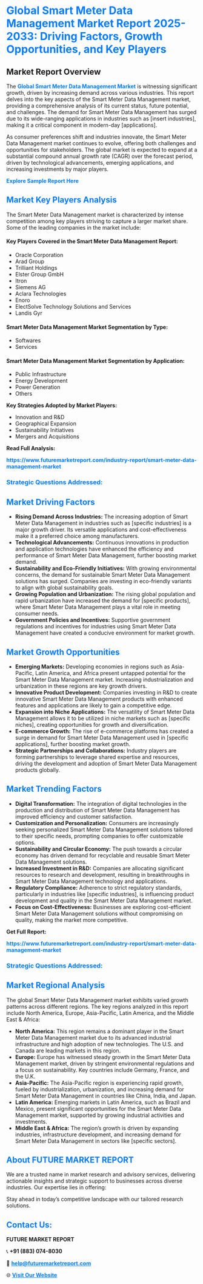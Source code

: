 <h1 style="color: #007BFF;">Global Smart Meter Data Management Market Report 2025-2033: Driving Factors, Growth Opportunities, and Key Players</h1>

<section id="overview">
<h2>Market Report Overview</h2>
<p>The <a href="https://www.futuremarketreport.com/industry-report/smart-meter-data-management-market" style="color: #007BFF; text-decoration: none;"><strong>Global Smart Meter Data Management Market</strong></a> is witnessing significant growth, driven by increasing demand across various industries. This report delves into the key aspects of the Smart Meter Data Management market, providing a comprehensive analysis of its current status, future potential, and challenges. The demand for Smart Meter Data Management has surged due to its wide-ranging applications in industries such as [insert industries], making it a critical component in modern-day [applications].</p>
<p>As consumer preferences shift and industries innovate, the Smart Meter Data Management market continues to evolve, offering both challenges and opportunities for stakeholders. The global market is expected to expand at a substantial compound annual growth rate (CAGR) over the forecast period, driven by technological advancements, emerging applications, and increasing investments by major players.</p>
</section>

<section id="overview">
<p><a href="https://www.futuremarketreport.com/request-sample/reportId=60648" style="color: #007BFF; text-decoration: none;"><strong>Explore Sample Report Here</strong></a></p>
</section>

<section id="key-players">
<h2 style="color: #007BFF;">Market Key Players Analysis</h2>
<p>The Smart Meter Data Management market is characterized by intense competition among key players striving to capture a larger market share. Some of the leading companies in the market include:</p>
<h4>Key Players Covered in the Smart Meter Data Management Report:</h4>
<ul><li>Oracle Corporation</li><li>Arad Group</li><li>Trilliant Holdings</li><li>Elster Group GmbH</li><li>Itron</li><li>Siemens AG</li><li>Aclara Technologies</li><li>Enoro</li><li>ElectSolve Technology Solutions and Services</li><li>Landis Gyr</li></ul>
<h4>Smart Meter Data Management Market Segmentation by Type:</h4>
<ul><li>Softwares</li><li>Services</li></ul>

<h4>Smart Meter Data Management Market Segmentation by Application:</h4>
<ul><li>Public Infrastructure</li><li>Energy Development</li><li>Power Generation</li><li>Others</li></ul>
<p><strong>Key Strategies Adopted by Market Players:</strong></p>
<ul>
<li>Innovation and R&D</li>
<li>Geographical Expansion</li>
<li>Sustainability Initiatives</li>
<li>Mergers and Acquisitions</li>
</ul>
</section>

<section>
<p><strong>Read Full Analysis: </strong></p><a href="https://www.futuremarketreport.com/industry-report/smart-meter-data-management-market" style="color: #007BFF; text-decoration: none;"><strong>https://www.futuremarketreport.com/industry-report/smart-meter-data-management-market</strong></a>
<h3 style="color: #007BFF;">Strategic Questions Addressed:</h3>
</section>

<section id="driving-factors">
<h2 style="color: #007BFF;">Market Driving Factors</h2>
<ul>
<li><strong>Rising Demand Across Industries:</strong> The increasing adoption of Smart Meter Data Management in industries such as [specific industries] is a major growth driver. Its versatile applications and cost-effectiveness make it a preferred choice among manufacturers.</li>
<li><strong>Technological Advancements:</strong> Continuous innovations in production and application technologies have enhanced the efficiency and performance of Smart Meter Data Management, further boosting market demand.</li>
<li><strong>Sustainability and Eco-Friendly Initiatives:</strong> With growing environmental concerns, the demand for sustainable Smart Meter Data Management solutions has surged. Companies are investing in eco-friendly variants to align with global sustainability goals.</li>
<li><strong>Growing Population and Urbanization:</strong> The rising global population and rapid urbanization have increased the demand for [specific products], where Smart Meter Data Management plays a vital role in meeting consumer needs.</li>
<li><strong>Government Policies and Incentives:</strong> Supportive government regulations and incentives for industries using Smart Meter Data Management have created a conducive environment for market growth.</li>
</ul>
</section>

<section id="growth-opportunities">
<h2 style="color: #007BFF;">Market Growth Opportunities</h2>
<ul>
<li><strong>Emerging Markets:</strong> Developing economies in regions such as Asia-Pacific, Latin America, and Africa present untapped potential for the Smart Meter Data Management market. Increasing industrialization and urbanization in these regions are key growth drivers.</li>
<li><strong>Innovative Product Development:</strong> Companies investing in R&D to create innovative Smart Meter Data Management products with enhanced features and applications are likely to gain a competitive edge.</li>
<li><strong>Expansion into Niche Applications:</strong> The versatility of Smart Meter Data Management allows it to be utilized in niche markets such as [specific niches], creating opportunities for growth and diversification.</li>
<li><strong>E-commerce Growth:</strong> The rise of e-commerce platforms has created a surge in demand for Smart Meter Data Management used in [specific applications], further boosting market growth.</li>
<li><strong>Strategic Partnerships and Collaborations:</strong> Industry players are forming partnerships to leverage shared expertise and resources, driving the development and adoption of Smart Meter Data Management products globally.</li>
</ul>
</section>

<section id="trending-factors">
<h2 style="color: #007BFF;">Market Trending Factors</h2>
<ul>
<li><strong>Digital Transformation:</strong> The integration of digital technologies in the production and distribution of Smart Meter Data Management has improved efficiency and customer satisfaction.</li>
<li><strong>Customization and Personalization:</strong> Consumers are increasingly seeking personalized Smart Meter Data Management solutions tailored to their specific needs, prompting companies to offer customizable options.</li>
<li><strong>Sustainability and Circular Economy:</strong> The push towards a circular economy has driven demand for recyclable and reusable Smart Meter Data Management solutions.</li>
<li><strong>Increased Investment in R&D:</strong> Companies are allocating significant resources to research and development, resulting in breakthroughs in Smart Meter Data Management technology and applications.</li>
<li><strong>Regulatory Compliance:</strong> Adherence to strict regulatory standards, particularly in industries like [specific industries], is influencing product development and quality in the Smart Meter Data Management market.</li>
<li><strong>Focus on Cost-Effectiveness:</strong> Businesses are exploring cost-efficient Smart Meter Data Management solutions without compromising on quality, making the market more competitive.</li>
</ul>
</section>

<section>
<p><strong>Get Full Report: </strong></p><a href="https://www.futuremarketreport.com/industry-report/smart-meter-data-management-market" style="color: #007BFF; text-decoration: none;"><strong>https://www.futuremarketreport.com/industry-report/smart-meter-data-management-market</strong></a>
<h3 style="color: #007BFF;">Strategic Questions Addressed:</h3>
</section>


<section id="regional-analysis">
<h2 style="color: #007BFF;">Market Regional Analysis</h2>
<p>The global Smart Meter Data Management market exhibits varied growth patterns across different regions. The key regions analyzed in this report include North America, Europe, Asia-Pacific, Latin America, and the Middle East & Africa:</p>
<ul>
<li><strong>North America:</strong> This region remains a dominant player in the Smart Meter Data Management market due to its advanced industrial infrastructure and high adoption of new technologies. The U.S. and Canada are leading markets in this region.</li>
<li><strong>Europe:</strong> Europe has witnessed steady growth in the Smart Meter Data Management market, driven by stringent environmental regulations and a focus on sustainability. Key countries include Germany, France, and the U.K.</li>
<li><strong>Asia-Pacific:</strong> The Asia-Pacific region is experiencing rapid growth, fueled by industrialization, urbanization, and increasing demand for Smart Meter Data Management in countries like China, India, and Japan.</li>
<li><strong>Latin America:</strong> Emerging markets in Latin America, such as Brazil and Mexico, present significant opportunities for the Smart Meter Data Management market, supported by growing industrial activities and investments.</li>
<li><strong>Middle East & Africa:</strong> The region’s growth is driven by expanding industries, infrastructure development, and increasing demand for Smart Meter Data Management in sectors like [specific sectors].</li>
</ul>
</section>

<footer>
<h2 style="color: #007BFF;">About FUTURE MARKET REPORT</h2>
<p>We are a trusted name in market research and advisory services, delivering actionable insights and strategic support to businesses across diverse industries. Our expertise lies in offering:</p>

<p>Stay ahead in today’s competitive landscape with our tailored research solutions.</p>

<h2 style="color: #007BFF;">Contact Us:</h2>
<p><strong>FUTURE MARKET REPORT</strong></p>
<p>📞 <strong>+91 (883) 074-8030</strong></p>
<p>📧 <strong><a href="mailto:help@futuremarketreport.com" style="color: #007BFF;">help@futuremarketreport.com</a></strong></p>
<p>🌐 <strong><a href="https://www.futuremarketreport.com/" style="color: #007BFF;">Visit Our Website</a></strong></p>
</footer>